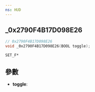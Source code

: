 ```yaml
---
ns: HUD
---
```

## _0x2790F4B17D098E26

```c
// 0x2790F4B17D098E26
void _0x2790F4B17D098E26(BOOL toggle);
```

```
SET_F*
```

## 參數
* **toggle**: 

